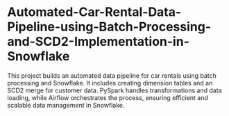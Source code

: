 # Automated-Car-Rental-Data-Pipeline-using-Batch-Processing-and-SCD2-Implementation-in-Snowflake
This project builds an automated data pipeline for car rentals using batch processing and Snowflake. It includes creating dimension tables and an SCD2 merge for customer data. PySpark handles transformations and data loading, while Airflow orchestrates the process, ensuring efficient and scalable data management in Snowflake.
